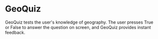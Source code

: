 # GeoQuiz

GeoQuiz tests the user's knowledge of geography. The user presses True or False to answer the question on screen,
and GeoQuiz provides instant feedback.
